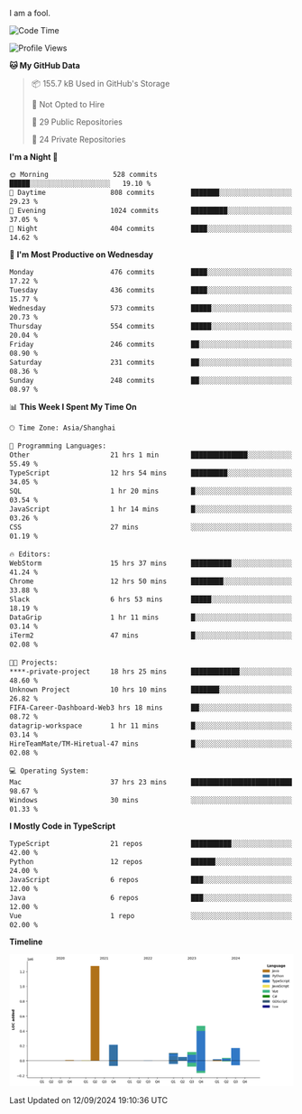 I am a fool.

<!--START_SECTION:waka-->
![Code Time](http://img.shields.io/badge/Code%20Time-1%2C824%20hrs%201%20min-blue)

![Profile Views](http://img.shields.io/badge/Profile%20Views-1-blue)

**🐱 My GitHub Data** 

> 📦 155.7 kB Used in GitHub's Storage 
 > 
> 🚫 Not Opted to Hire
 > 
> 📜 29 Public Repositories 
 > 
> 🔑 24 Private Repositories 
 > 
**I'm a Night 🦉** 

```text
🌞 Morning                528 commits         █████░░░░░░░░░░░░░░░░░░░░   19.10 % 
🌆 Daytime                808 commits         ███████░░░░░░░░░░░░░░░░░░   29.23 % 
🌃 Evening                1024 commits        █████████░░░░░░░░░░░░░░░░   37.05 % 
🌙 Night                  404 commits         ████░░░░░░░░░░░░░░░░░░░░░   14.62 % 
```
📅 **I'm Most Productive on Wednesday** 

```text
Monday                   476 commits         ████░░░░░░░░░░░░░░░░░░░░░   17.22 % 
Tuesday                  436 commits         ████░░░░░░░░░░░░░░░░░░░░░   15.77 % 
Wednesday                573 commits         █████░░░░░░░░░░░░░░░░░░░░   20.73 % 
Thursday                 554 commits         █████░░░░░░░░░░░░░░░░░░░░   20.04 % 
Friday                   246 commits         ██░░░░░░░░░░░░░░░░░░░░░░░   08.90 % 
Saturday                 231 commits         ██░░░░░░░░░░░░░░░░░░░░░░░   08.36 % 
Sunday                   248 commits         ██░░░░░░░░░░░░░░░░░░░░░░░   08.97 % 
```


📊 **This Week I Spent My Time On** 

```text
🕑︎ Time Zone: Asia/Shanghai

💬 Programming Languages: 
Other                    21 hrs 1 min        ██████████████░░░░░░░░░░░   55.49 % 
TypeScript               12 hrs 54 mins      █████████░░░░░░░░░░░░░░░░   34.05 % 
SQL                      1 hr 20 mins        █░░░░░░░░░░░░░░░░░░░░░░░░   03.54 % 
JavaScript               1 hr 14 mins        █░░░░░░░░░░░░░░░░░░░░░░░░   03.26 % 
CSS                      27 mins             ░░░░░░░░░░░░░░░░░░░░░░░░░   01.19 % 

🔥 Editors: 
WebStorm                 15 hrs 37 mins      ██████████░░░░░░░░░░░░░░░   41.24 % 
Chrome                   12 hrs 50 mins      ████████░░░░░░░░░░░░░░░░░   33.88 % 
Slack                    6 hrs 53 mins       █████░░░░░░░░░░░░░░░░░░░░   18.19 % 
DataGrip                 1 hr 11 mins        █░░░░░░░░░░░░░░░░░░░░░░░░   03.14 % 
iTerm2                   47 mins             █░░░░░░░░░░░░░░░░░░░░░░░░   02.08 % 

🐱‍💻 Projects: 
****-private-project     18 hrs 25 mins      ████████████░░░░░░░░░░░░░   48.60 % 
Unknown Project          10 hrs 10 mins      ███████░░░░░░░░░░░░░░░░░░   26.82 % 
FIFA-Career-Dashboard-Web3 hrs 18 mins       ██░░░░░░░░░░░░░░░░░░░░░░░   08.72 % 
datagrip-workspace       1 hr 11 mins        █░░░░░░░░░░░░░░░░░░░░░░░░   03.14 % 
HireTeamMate/TM-Hiretual-47 mins             █░░░░░░░░░░░░░░░░░░░░░░░░   02.08 % 

💻 Operating System: 
Mac                      37 hrs 23 mins      █████████████████████████   98.67 % 
Windows                  30 mins             ░░░░░░░░░░░░░░░░░░░░░░░░░   01.33 % 
```

**I Mostly Code in TypeScript** 

```text
TypeScript               21 repos            ██████████░░░░░░░░░░░░░░░   42.00 % 
Python                   12 repos            ██████░░░░░░░░░░░░░░░░░░░   24.00 % 
JavaScript               6 repos             ███░░░░░░░░░░░░░░░░░░░░░░   12.00 % 
Java                     6 repos             ███░░░░░░░░░░░░░░░░░░░░░░   12.00 % 
Vue                      1 repo              ░░░░░░░░░░░░░░░░░░░░░░░░░   02.00 % 
```



**Timeline**

![Lines of Code chart](https://raw.githubusercontent.com/VeejaLiu/VeejaLiu/master/assets/bar_graph.png)


 Last Updated on 12/09/2024 19:10:36 UTC
<!--END_SECTION:waka-->
